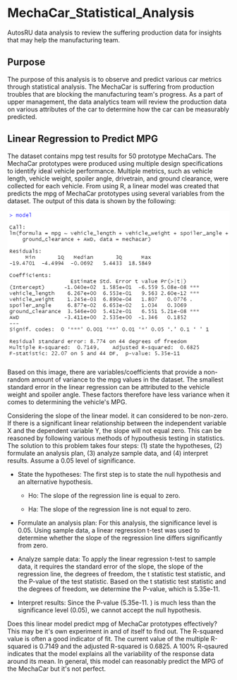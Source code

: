 # MechaCar_Statistical_Analysis
AutosRU data analysis to review the suffering production data for insights that may help the manufacturing team.

## Purpose 
The purpose of this analysis is to observe and predict various car metrics through statistical analysis. The MechaCar is suffering from production troubles that are blocking the manufacturing team's progress. As a part of upper management, the data analytics team will review the production data on various attributes of the car to determine how the car can be measurably predicted. 

## Linear Regression to Predict MPG

The dataset contains mpg test results for 50 prototype MechaCars. The MechaCar prototypes were produced using multiple design specifications to identify ideal vehicle performance. Multiple metrics, such as vehicle length, vehicle weight, spoiler angle, drivetrain, and ground clearance, were collected for each vehicle. From using R, a linear model was created that predicts the mpg of MechaCar prototypes using several variables from the dataset. The output of this data is shown by the following:

![Deliverable1:MPG_LinReg](./Resources/Deliverable1_MPG_Linear_Reg.PNG)

Based on this image, there are variables/coefficients that provide a non-random amount of variance to the mpg values in the dataset. The smallest standard error in the linear regression can be attributed to the vehicle weight and spoiler angle. These factors therefore have less variance when it comes to determining the vehicle's MPG.

Considering the slope of the linear model. it can considered to be non-zero. If there is a significant linear relationship between the independent variable X and the dependent variable Y, the slope will not equal zero. This can be reasoned by following various methods of hypouthesis testing in statistics. The solution to this problem takes four steps: (1) state the hypotheses, (2) formulate an analysis plan, (3) analyze sample data, and (4) interpret results. Assume a 0.05 level of significance.

- State the hypotheses: The first step is to state the null hypothesis and an alternative hypothesis.
  - Ho: The slope of the regression line is equal to zero.

  - Ha: The slope of the regression line is not equal to zero.

- Formulate an analysis plan: For this analysis, the significance level is 0.05. Using sample data, a linear regression t-test was used to determine whether the slope of the regression line differs significantly from zero.

- Analyze sample data: To apply the linear regression t-test to sample data, it requires the standard error of the slope, the slope of the regression line, the degrees of freedom, the t statistic test statistic, and the P-value of the test statistic. Based on the t statistic test statistic and the degrees of freedom, we determine the P-value, which is 5.35e-11. 

- Interpret results: Since the P-value (5.35e-11. ) is much less than the significance level (0.05), we cannot accept the null hypothesis.

Does this linear model predict mpg of MechaCar prototypes effectively? This may be it's own experiment in and of itself to find out. The R-squared value is often a good indicator of fit. The current value of the multiple R-squared is 0.7149 and the adjusted R-squared is 0.6825. A 100% R-qsaured indicates that the model explains all the variability of the response data around its mean. In general, this model can reasonably predict the MPG of the MechaCar but it's not perfect.